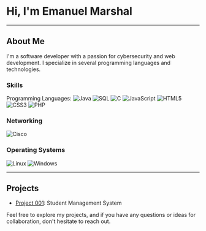 # Hi, I'm Emanuel Marshal

---

## About Me

I'm a software developer with a passion for cybersecurity and web development. I specialize in several programming languages and technologies.

### Skills

Programming Languages:
![Java](https://img.shields.io/badge/Java-ED8B00?style=for-the-badge&logo=java&logoColor=white)
![SQL](https://img.shields.io/badge/SQL-4479A1?style=for-the-badge&logo=mysql&logoColor=white)
![C](https://img.shields.io/badge/C-A8B9CC?style=for-the-badge&logo=c&logoColor=white)
![JavaScript](https://img.shields.io/badge/JavaScript-F7DF1E?style=for-the-badge&logo=javascript&logoColor=black)
![HTML5](https://img.shields.io/badge/HTML5-E34F26?style=for-the-badge&logo=html5&logoColor=white)
![CSS3](https://img.shields.io/badge/CSS3-1572B6?style=for-the-badge&logo=css3&logoColor=white)
![PHP](https://img.shields.io/badge/PHP-777BB4?style=for-the-badge&logo=php&logoColor=white)

### Networking

![Cisco](https://img.shields.io/badge/Networking-00AEEF?style=for-the-badge&logo=network&logoColor=white)

### Operating Systems

![Linux](https://img.shields.io/badge/Linux-333?style=for-the-badge&logo=linux&logoColor=white)
![Windows](https://img.shields.io/badge/Windows-0078D6?style=for-the-badge&logo=windows&logoColor=white)

---

## Projects

- [Project 001](https://github.com/Marshal-Emanuel/PROJECTS): Student Management System

Feel free to explore my projects, and if you have any questions or ideas for collaboration, don't hesitate to reach out.
